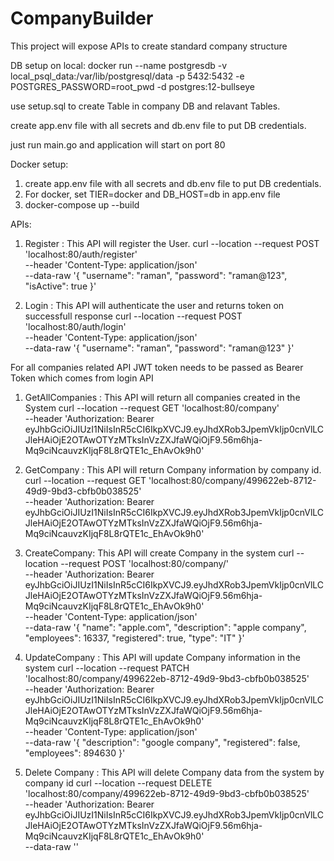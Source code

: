 # CompanyBuilder
This project will expose APIs to create standard company structure

DB setup on local:
docker run --name postgresdb -v local_psql_data:/var/lib/postgresql/data -p 5432:5432 -e POSTGRES_PASSWORD=root_pwd -d postgres:12-bullseye

use setup.sql to create Table in company DB and relavant Tables.

create app.env file with all secrets and db.env file to put DB credentials.

just run main.go and application will start on port 80

Docker setup:
1. create app.env file with all secrets and db.env file to put DB credentials.
2. For docker, set TIER=docker and DB_HOST=db in app.env file
2. docker-compose up --build

APIs:
1. Register : This API will register the User.
curl --location --request POST 'localhost:80/auth/register' \
--header 'Content-Type: application/json' \
--data-raw '{
    "username": "raman",
    "password": "raman@123",
    "isActive": true
}'

2. Login : This API will authenticate the user and returns token on successfull response
curl --location --request POST 'localhost:80/auth/login' \
--header 'Content-Type: application/json' \
--data-raw '{
    "username": "raman",
    "password": "raman@123"
}'

For all companies related API JWT token needs to be passed as Bearer Token which comes from login API

1. GetAllCompanies : This API will return all companies created in the System
curl --location --request GET 'localhost:80/company' \
--header 'Authorization: Bearer eyJhbGciOiJIUzI1NiIsInR5cCI6IkpXVCJ9.eyJhdXRob3JpemVkIjp0cnVlLCJleHAiOjE2OTAwOTYzMTksInVzZXJfaWQiOjF9.56m6hja-Mq9ciNcauvzKIjqF8L8rQTE1c_EhAvOk9h0'

2. GetCompany : This API will return Company information by company id.
curl --location --request GET 'localhost:80/company/499622eb-8712-49d9-9bd3-cbfb0b038525' \
--header 'Authorization: Bearer eyJhbGciOiJIUzI1NiIsInR5cCI6IkpXVCJ9.eyJhdXRob3JpemVkIjp0cnVlLCJleHAiOjE2OTAwOTYzMTksInVzZXJfaWQiOjF9.56m6hja-Mq9ciNcauvzKIjqF8L8rQTE1c_EhAvOk9h0'

3. CreateCompany: This API will create Company in the system
curl --location --request POST 'localhost:80/company/' \
--header 'Authorization: Bearer eyJhbGciOiJIUzI1NiIsInR5cCI6IkpXVCJ9.eyJhdXRob3JpemVkIjp0cnVlLCJleHAiOjE2OTAwOTYzMTksInVzZXJfaWQiOjF9.56m6hja-Mq9ciNcauvzKIjqF8L8rQTE1c_EhAvOk9h0' \
--header 'Content-Type: application/json' \
--data-raw '{
    "name": "apple.com",
    "description": "apple company",
    "employees": 16337,
    "registered": true,
    "type": "IT"
}'

4. UpdateCompany : This API will update Company information in the system
curl --location --request PATCH 'localhost:80/company/499622eb-8712-49d9-9bd3-cbfb0b038525' \
--header 'Authorization: Bearer eyJhbGciOiJIUzI1NiIsInR5cCI6IkpXVCJ9.eyJhdXRob3JpemVkIjp0cnVlLCJleHAiOjE2OTAwOTYzMTksInVzZXJfaWQiOjF9.56m6hja-Mq9ciNcauvzKIjqF8L8rQTE1c_EhAvOk9h0' \
--header 'Content-Type: application/json' \
--data-raw '{
    "description": "google company",
    "registered": false,
    "employees": 894630
}'

5. Delete Company : This API will delete Company data from the system by company id
curl --location --request DELETE 'localhost:80/company/499622eb-8712-49d9-9bd3-cbfb0b038525' \
--header 'Authorization: Bearer eyJhbGciOiJIUzI1NiIsInR5cCI6IkpXVCJ9.eyJhdXRob3JpemVkIjp0cnVlLCJleHAiOjE2OTAwOTYzMTksInVzZXJfaWQiOjF9.56m6hja-Mq9ciNcauvzKIjqF8L8rQTE1c_EhAvOk9h0' \
--data-raw ''